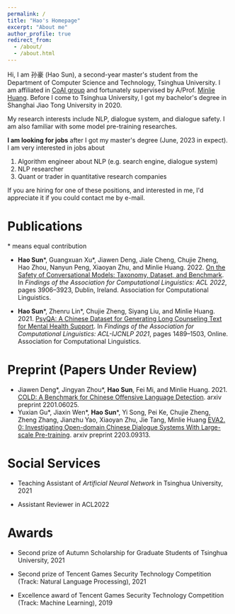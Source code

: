```yaml
---
permalink: /
title: "Hao's Homepage"
excerpt: "About me"
author_profile: true
redirect_from: 
  - /about/
  - /about.html
---
```


Hi, I am 孙豪 (Hao Sun), a second-year master's student from the Department of Computer Science and Technology, Tsinghua University. I am affiliated in [CoAI group](http://coai.cs.tsinghua.edu.cn/) and fortunately supervised by A/Prof. [Minlie Huang](http://coai.cs.tsinghua.edu.cn/hml). Before I come to Tsinghua University, I got my bachelor's degree in Shanghai Jiao Tong University in 2020.

My research interests include NLP,  dialogue system, and dialogue safety. I am also familiar with some model pre-training  researches.

**I am looking for jobs** after I got my master's degree (June, 2023 in expect). I am very interested in jobs about 

1. Algorithm engineer about NLP (e.g. search engine, dialogue system)
2. NLP researcher
3. Quant or trader in quantitative research companies

If you are hiring for one of these positions, and interested in me, I'd appreciate it if you could contact me by e-mail.

Publications
======

\* means equal contribution

* **Hao Sun**\*, Guangxuan Xu\*, Jiawen Deng, Jiale Cheng, Chujie Zheng, Hao Zhou, Nanyun Peng, Xiaoyan Zhu, and Minlie Huang. 2022. [On the Safety of Conversational Models: Taxonomy, Dataset, and Benchmark](https://aclanthology.org/2022.findings-acl.308). In *Findings of the Association for Computational Linguistics: ACL 2022*, pages 3906–3923, Dublin, Ireland. Association for Computational Linguistics.

- **Hao Sun**\*, Zhenru Lin\*, Chujie Zheng, Siyang Liu, and Minlie Huang. 2021. [PsyQA: A Chinese Dataset for Generating Long Counseling Text for Mental Health Support](https://aclanthology.org/2021.findings-acl.130). In *Findings of the Association for Computational Linguistics: ACL-IJCNLP 2021*, pages 1489–1503, Online. Association for Computational Linguistics.

Preprint (Papers Under Review)
======
* Jiawen Deng\*, Jingyan Zhou\*, **Hao Sun**, Fei Mi, and Minlie Huang. 2021. [COLD: A Benchmark for Chinese Offensive Language Detection](https://arxiv.org/abs/2201.06025). arxiv preprint 2201.06025.
* Yuxian Gu\*, Jiaxin Wen\*, **Hao Sun**\*, Yi Song, Pei Ke, Chujie Zheng, Zheng Zhang, Jianzhu Yao, Xiaoyan Zhu, Jie Tang, Minlie Huang [EVA2. 0: Investigating Open-domain Chinese Dialogue Systems With Large-scale Pre-training](https://arxiv.org/abs/2203.09313). arxiv preprint 2203.09313.

# Social Services

* Teaching Assistant of *Artificial Neural Network* in Tsinghua University, 2021

* Assistant Reviewer in ACL2022

# Awards

* Second prize of Autumn Scholarship for Graduate Students of Tsinghua University, 2021

* Second prize of Tencent Games Security Technology Competition (Track: Natural Language Processing), 2021

* Excellence award of Tencent Games Security Technology Competition (Track: Machine Learning), 2019

